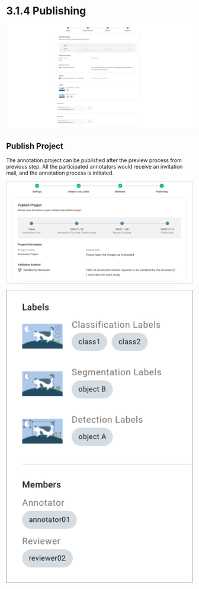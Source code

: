 # 3.1.4 Publishing

![](../../.gitbook/assets/3-1-4-000001.png)

## Publish Project

The annotation project can be published after the preview process from previous step. All the participated annotators would receive an invitation mail, and the annotation process is initiated.

![](../../.gitbook/assets/3-1-4-000002.png)

![](../../.gitbook/assets/3-1-4-000003.png)

